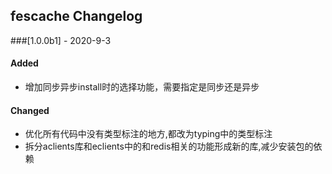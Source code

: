 ## fescache Changelog

###[1.0.0b1] - 2020-9-3

#### Added
- 增加同步异步install时的选择功能，需要指定是同步还是异步

#### Changed 
- 优化所有代码中没有类型标注的地方,都改为typing中的类型标注
- 拆分aclients库和eclients中的和redis相关的功能形成新的库,减少安装包的依赖
